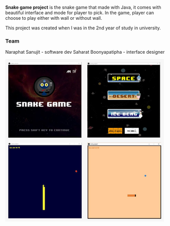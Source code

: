 **Snake game project** is the snake game that made with Java, it comes with beautiful interface and mode for player to pick. In the game, player can choose to play either with wall or without wall.

This project was created when I was in the 2nd year of study in university.

### Team
Naraphat Sanujit - software dev
Saharat Boonyapatipha - interface designer


<img src="/snake-game-picture.jpg" alt="snake" width="500">
